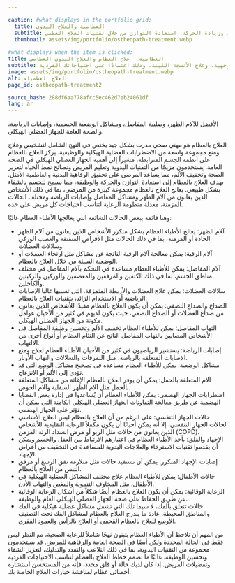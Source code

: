 ```yaml
---

caption: #what displays in the portfolio grid:
  title: العظامية والعلاج اليدوي
  subtitle: نهج شامل لتخفيف الألم وزيادة الحركة، استعادة التوازن من خلال تقنيات العلاج العظمي.
  thumbnail: assets/img/portfolio/ostheopath-treatment.webp
  
#what displays when the item is clicked:
title: العظامية - علاج العظام والعلاج اليدوي العظامي
subtitle: تقييم وعلاج شامل للجسم مصمم لمعالجة عدم التوازن العضلي الهيكلي، وتخفيف الألم، وتحسين الحركة. قد تشمل التقنيات تحريك المفاصل، وإطلاق العضلات الوجهية، وعلاج الأنسجة اللينة، وذلك اعتمادًا على احتياجاتك الفردية.
image: assets/img/portfolio/ostheopath-treatment.webp
alt: العلاج العظمياء
page_id: ostheopath-treatment2

source_hash: 288df6aa778afcc5ec462d7eb24061df
lang: ar
---
```

الأفضل للآلام الظهر، وصلبية المفاصل، ومشاكل الوضعية الجسمية، وإصابات الرياضة، والصحة العامة للجهاز العضلي الهيكلي.

العلاج بالعظام هو مهني صحي مدرب بشكل جيد يختص في النهج الشامل لتشخيص وعلاج ومنع مجموعة واسعة من الاضطرابات العضلية الهيكلية والوظيفية. يركز العلاج بالعظام على أنظمة الجسم المترابطة، مشيراً إلى أهمية الجهاز العضلي الهيكلي في الصحة العامة. يستخدمون مزيجًا من التقنيات اليدوية وتعليم المريض ونصائح نمط الحياة لتعزيز الصحة وتخفيف الألم، مما يساعد المرضى على تحقيق الرفاهية البدنية والعاطفية الأمثل. يهدف العلاج بالعظام إلى استعادة التوازن والحركة والوظيفة، مما يسمح للجسم بالشفاء بشكل طبيعي. يعالج العلاج بالعظام مجموعة كبيرة من المرضى، بما في ذلك الأشخاص الذين يعانون من آلام الظهر ومشاكل المفاصل وإصابات الرياضة ومختلف الحالات المزمنة، معدلة منظومة الرعاية لتناسب احتياجات كل مريض على حدة.

وهنا قائمة ببعض الحالات الشائعة التي يعالجها الأطباء العظام غالبًا:
- آلام الظهر: يعالج الأطباء العظام بشكل متكرر الأشخاص الذين يعانون من آلام الظهر الحادة أو المزمنة، بما في ذلك الحالات مثل الأقراص المنفتقة والعصب الوركي وسلالات العضلات.
- آلام الرقبة: يمكن معالجة آلام الرقبة الناتجة عن مشاكل مثل ارتخاء العضلات أو الوضعية السيئة من خلال العلاج بالعظام.
- آلام المفاصل: يمكن للأطباء العظام مساعدة في التحكم بآلام المفاصل في مختلف مناطق الجسم، بما في ذلك الكتفين والمرفقين والمعصمين والوركين والركبتين والكاحلين.
- سلالات العضلات: يمكن علاج العضلات والأربطة المتمزقة، التي تسببها غالبا الإصابات الرياضية أو الاستخدام الزائد، بتقنيات العلاج بالعظام.
- الصداع والصداع النصفي: يمكن أن يكون العلاج بالعظام مفيدًا للأشخاص الذين يعانون من صداع العضلات أو الصداع النصفي، حيث يكون لديهم في كثير من الأحيان عوامل مكونة من الجهاز العضلي الهيكلي.
- التهاب المفاصل: يمكن للأطباء العظام تخفيف الألم وتحسين وظيفة المفاصل في الأشخاص المصابين بالتهاب المفاصل الناتج عن التئام العظام أو أنواع أخرى من الالتهاب.
- إصابات الرياضة: يستشير الرياضيون في كثير من الأحيان الأطباء العظام لعلاج ومنع الإصابات المتعلقة بالرياضة، مثل التمزقات والسلالات والتهاب الأوتار.
- مشاكل الوضعية: يمكن للأطباء العظام مساعدة في تصحيح مشاكل الوضع التي قد تؤدي إلى الألم أو الانزعاج.
- آلام المتعلقة بالحمل: يمكن أن يوفر العلاج بالعظام الإغاثة من مشاكل المتعلقة بالحمل مثل آلام الظهر السفلية وآلام الحوض.
- اضطرابات الجهاز الهضمي: يمكن للأطباء العظام أن يُساعدوا في إدارة بعض القضايا الهضمية عن طريق معالجة التفاوتات الجهاز العضلي الهيكلي الكامنة التي يمكن أن تؤثر على الجهاز الهضمي.
- حالات الجهاز التنفسي: على الرغم من أن العلاج بالعظام ليس العلاج الأساسي لحالات الجهاز التنفسي، إلا أنه يمكن أحيانًا أن يكون مكملاً للرعاية التقليدية للأشخاص الذين يعانون من حالات مثل الربو أو مرض انسداد الرئة المزمن (COPD).
- الإجهاد والقلق: يأخذ الأطباء العظام في اعتبارهم الارتباط بين العقل والجسم ويمكن أن يقدموا تقنيات الاسترخاء والعلاجات اليدوية للمساعدة في التخفيف من أعراض الإجهاد.
- إصابات الإجهاد المتكرر: يمكن أن تستفيد حالات مثل متلازمة نفق الرسغ أو مرفق التنس من العلاج بالعظام.
- حالات الأطفال: يمكن للأطباء العظام علاج مختلف المشاكل العضلية الهيكلية في الأطفال، مثل المخاوف التنموية والمغص والتهاب الأذن.
- الرعاية الوقائية: يمكن أن يكون العلاج بالعظام أيضًا شكلاً من أشكال الرعاية الوقائية عن طريق الحفاظ على صحة الجهاز العضلي الهيكلي العام والوظيفة.
- حالات تتعلق بالفك، لا سيما تلك التي تشمل مشاكل عضلية هيكلية في الفك والمناطق المحيطة. عادة ما يندرج العلاج بالعظام لمشاكل الفك تحت التصنيف الأوسع للعلاج بالعظام القحفي أو العلاج بالرأس والعمود الفقري.

من المهم أن نلاحظ أن الأطباء العظام يتبنون نهجًا شاملاً للرعاية الصحية، مع النظر ليس فقط في الحالة المحددة ولكن أيضًا في الصحة العامة والرفاهية للمريض. قد يستخدمون مجموعة من التقنيات اليدوية، بما في ذلك التلاعب والتمدد والتدليك، لتعزيز الشفاء وتحسين الوظيفة. غالبًا ما تصمم خطط العلاج بالعظام لتناسب الاحتياجات الفردية وتفضيلات المريض. إذا كان لديك حالة أو قلق محدد، فإنه من المستحسن استشارة أخصائي عظام لمناقشة خيارات العلاج الخاصة بك.